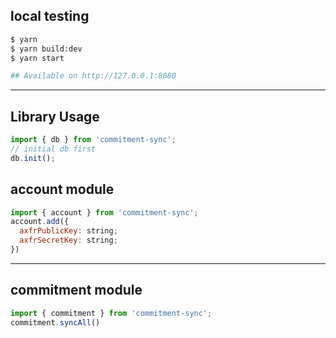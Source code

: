 
## local testing
```bash
$ yarn
$ yarn build:dev
$ yarn start

## Available on http://127.0.0.1:8080
```

---

## Library Usage

```js
import { db } from 'commitment-sync';
// initial db first
db.init();

```

## account module
```js
import { account } from 'commitment-sync';
account.add({
  axfrPublicKey: string;
  axfrSecretKey: string;
})
```
---
## commitment module
```js
import { commitment } from 'commitment-sync';
commitment.syncAll()
```
